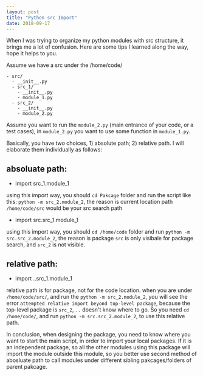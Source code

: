 ```yaml
---
layout: post
title: "Python src Import"
date: 2018-09-17
---
```


When I was trying to organize my python modules with src structure, it brings me a lot of confusion. Here are some tips I learned along the way, hope it helps to you.

Assume we have a src under the /home/code/
```
- src/
  - __init__.py
  - src_1/
    - __init__.py
    - module_1.py
  - src_2/
    - __init__.py
    - module_2.py
```
Assume you want to run the `module_2.py` (main entrance of your code, or a test cases), in `module_2.py` you want to use some function in `module_1.py`. 

Basically, you have two choices, 1) absolute path; 2) relative path. I will elaborate them individually as follows:

## absoluate path:
-  import src_1.module_1

using this import way, you should `cd Pakcage` folder and run the script like this: `python -m src_2.module_2`, the reason is current location path `/home/code/src` would be your src search path

- import src.src_1.module_1

using this import way, you should `cd /home/code` folder and run `python -m src.src_2.module_2`, the reason is package `src` is only visibale for package search, and `src_2` is not visible. 

## relative path:
- import ..src_1.module_1

relative path is for package, not for the code location. when you are under `/home/code/src/`, and run the `python -m src_2.module_2`, you will see the error `attempted relative import beyond top-level package`, because the top-level package is `src_2`, `..` doesn't know where to go. So you need `cd /home/code/`, and run `python -m src.src_2.module_2`, to use this relative path. 

In conclusion, when designing the package, you need to know where you want to start the main script, in order to import your local packages. If it is an independent package, so all the other modules using this package will import the module outside this module, so you better use second method of abosluate path to call modules under different sibling pakcages/folders of parent pakcage. 
  